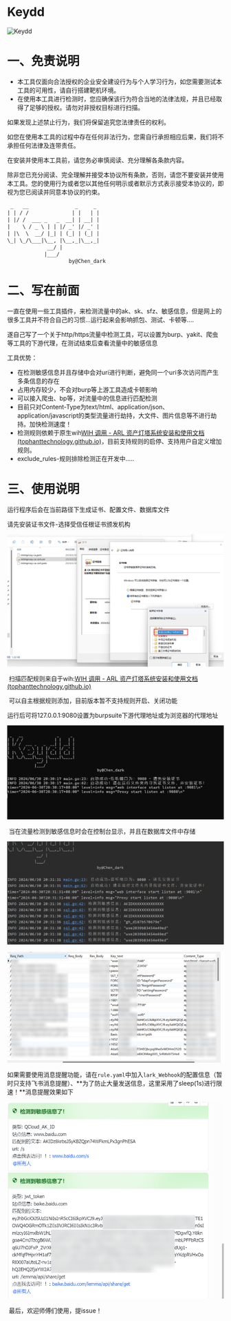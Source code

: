 # Keydd

![Keydd](https://socialify.git.ci/YouChenJun/Keydd/image?description=1&descriptionEditable=%E4%BB%8E%E6%B5%81%E9%87%8F%E5%8C%85%E5%8C%B9%E9%85%8D%E6%95%8F%E6%84%9F%E4%BF%A1%E6%81%AF%E7%9A%84%E6%B8%97%E9%80%8F%E7%A5%9E%E5%99%A8&font=Inter&forks=1&issues=1&language=1&logo=https%3A%2F%2Favatars.githubusercontent.com%2Fu%2F53772533%3Fv%3D4%26size%3D400&name=1&owner=1&pattern=Floating%20Cogs&stargazers=1&theme=Dark)



# 一、免责说明

- 本工具仅面向合法授权的企业安全建设行为与个人学习行为，如您需要测试本工具的可用性，请自行搭建靶机环境。
- 在使用本工具进行检测时，您应确保该行为符合当地的法律法规，并且已经取得了足够的授权。请勿对非授权目标进行扫描。

如果发现上述禁止行为，我们将保留追究您法律责任的权利。

如您在使用本工具的过程中存在任何非法行为，您需自行承担相应后果，我们将不承担任何法律及连带责任。

在安装并使用本工具前，请您务必审慎阅读、充分理解各条款内容。

除非您已充分阅读、完全理解并接受本协议所有条款，否则，请您不要安装并使用本工具。您的使用行为或者您以其他任何明示或者默示方式表示接受本协议的，即视为您已阅读并同意本协议的约束。

```
 _   __               _     _ 
| | / /              | |   | |
| |/ /  ___ _   _  __| | __| |
|    \ / _ \ | | |/ _' |/ _' |
| |\  \  __/ |_| | (_| | (_| |
\_| \_/\___|\__, |\__,_|\__,_|
             __/ |            
            |___/
					by@Chen_dark
```



# 二、写在前面

​	一直在使用一些工具插件，来检测流量中的ak、sk、sfz、敏感信息，但是网上的很多工具并不符合自己的习惯...运行起来会影响抓包、测试、卡顿等....

​	遂自己写了一个关于http/https流量中检测工具，可以设置为burp、yakit、爬虫等工具的下游代理，在测试结束后查看流量中的敏感信息

工具优势：

- 在检测敏感信息并且存储中会对uri进行判断，避免同一个uri多次访问而产生多条信息的存在
- 占用内存较少，不会对burp等上游工具造成卡顿影响
- 可以接入爬虫、bp等，对流量中的信息进行匹配检测
- 目前只对Content-Type为text/html、application/json、application/javascript的类型流量进行劫持，大文件、图片信息等不进行劫持。加快检测速度！
- 检测规则依赖于原生wih[WIH 调用 - ARL 资产灯塔系统安装和使用文档 (tophanttechnology.github.io)](https://tophanttechnology.github.io/ARL-doc/function_desc/web_info_hunter/)，目前支持规则的启停、支持用户自定义增加规则。
- exclude_rules-规则排除检测正在开发中.....

# 三、使用说明

运行程序后会在当前路径下生成证书、配置文件、数据库文件

请先安装证书文件-选择受信任根证书颁发机构

![image-20240819212009174](README.assets/image-20240819212009174.png)

​	扫描匹配规则来自于wih:[WIH 调用 - ARL 资产灯塔系统安装和使用文档 (tophanttechnology.github.io)](https://tophanttechnology.github.io/ARL-doc/function_desc/web_info_hunter/)

​	可以自主根据规则添加，目前版本暂不支持规则开启、关闭功能

​	运行后可将127.0.0.1:9080设置为burpsuite下游代理地址或为浏览器的代理地址

![image-20240819212019111](README.assets/image-20240819212019111.png)

​	当在流量检测到敏感信息时会在控制台显示，并且在数据库文件中存储

![image-20240819212034111](README.assets/image-20240819212034111.png)

![image-20240819212040256](README.assets/image-20240819212040256.png)

​	如果需要使用消息提醒功能，请在`rule.yaml`中加入`lark_Webhook`的配置信息（暂时只支持飞书消息提醒）、**为了防止大量发送信息，这里采用了sleep(1s)进行限速！**消息提醒效果如下

![image-20240819220713967](README.assets/image-20240819220713967.png)

​	最后，欢迎师傅们使用，提issue！



